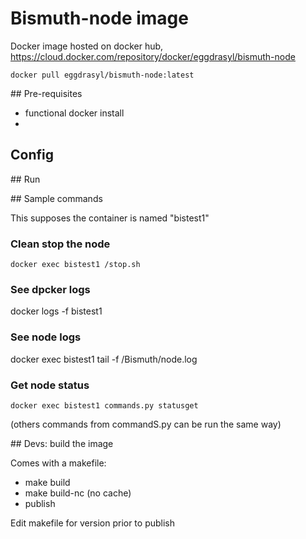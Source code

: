 # Bismuth-node image

Docker image hosted on docker hub, https://cloud.docker.com/repository/docker/eggdrasyl/bismuth-node

`docker pull eggdrasyl/bismuth-node:latest`

## Pre-requisites

- functional docker install
- 

## Config

## Run


## Sample commands

This supposes the container is named "bistest1"

### Clean stop the node

`docker exec bistest1 /stop.sh`

### See dpcker logs

docker logs -f bistest1

### See node logs

docker exec bistest1 tail -f /Bismuth/node.log

### Get node status

`docker exec bistest1 commands.py statusget`

(others commands from commandS.py can be run the same way)

## Devs: build the image

Comes with a makefile:  
- make build  
- make build-nc  (no cache)  
- publish

Edit makefile for version prior to publish
